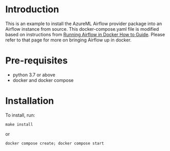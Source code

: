 # Introduction
This is an example to install the AzureML Airflow provider package into an Airflow instance from source.
This docker-compose.yaml file is modified based on instructions from [Running Airflow in Docker How to Guide](https://airflow.apache.org/docs/apache-airflow/stable/howto/docker-compose/index.html). Please refer to that page for more on bringing Airflow up in docker.

# Pre-requisites
- python 3.7 or above
- docker and docker compose

# Installation
To install, run:

```
make install
```
or
```
docker compose create; docker compose start
```
